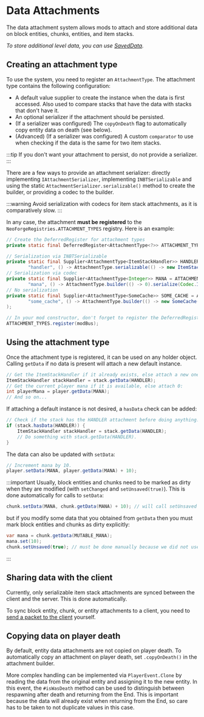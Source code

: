 # Data Attachments

The data attachment system allows mods to attach and store additional data on block entities, chunks, entities, and item stacks.

_To store additional level data, you can use [SavedData](saveddata)._

## Creating an attachment type

To use the system, you need to register an `AttachmentType`.
The attachment type contains the following configuration:
- A default value supplier to create the instance when the data is first accessed. Also used to compare stacks that have the data with stacks that don't have it.
- An optional serializer if the attachment should be persisted.
- (If a serializer was configured) The `copyOnDeath` flag to automatically copy entity data on death (see below).
- (Advanced) (If a serializer was configured) A custom `comparator` to use when checking if the data is the same for two item stacks.

:::tip
If you don't want your attachment to persist, do not provide a serializer.
:::

There are a few ways to provide an attachment serializer: directly implementing `IAttachmentSerializer`, implementing `INBTSerializable` and using the static `AttachmentSerializer.serializable()` method to create the builder, or providing a codec to the builder.

:::warning
Avoid serialization with codecs for item stack attachments, as it is comparatively slow.
:::

In any case, the attachment **must be registered** to the `NeoForgeRegistries.ATTACHMENT_TYPES` registry. Here is an example:
```java
// Create the DeferredRegister for attachment types
private static final DeferredRegister<AttachmentType<?>> ATTACHMENT_TYPES = DeferredRegister.create(NeoForgeRegistries.ATTACHMENT_TYPES, MOD_ID);

// Serialization via INBTSerializable
private static final Supplier<AttachmentType<ItemStackHandler>> HANDLER = ATTACHMENT_TYPES.register(
        "handler", () -> AttachmentType.serializable(() -> new ItemStackHandler(1)).build());
// Serialization via codec
private static final Supplier<AttachmentType<Integer>> MANA = ATTACHMENT_TYPES.register(
        "mana", () -> AttachmentType.builder(() -> 0).serialize(Codec.INT).build());
// No serialization
private static final Supplier<AttachmentType<SomeCache>> SOME_CACHE = ATTACHMENT_TYPES.register(
        "some_cache", () -> AttachmentType.builder(() -> new SomeCache()).build()
);

// In your mod constructor, don't forget to register the DeferredRegister to your mod bus:
ATTACHMENT_TYPES.register(modBus);
```

## Using the attachment type

Once the attachment type is registered, it can be used on any holder object.
Calling `getData` if no data is present will attach a new default instance.

```java
// Get the ItemStackHandler if it already exists, else attach a new one:
ItemStackHandler stackHandler = stack.getData(HANDLER);
// Get the current player mana if it is available, else attach 0:
int playerMana = player.getData(MANA);
// And so on...
```

If attaching a default instance is not desired, a `hasData` check can be added:
```java
// Check if the stack has the HANDLER attachment before doing anything.
if (stack.hasData(HANDLER)) {
    ItemStackHandler stackHandler = stack.getData(HANDLER);
    // Do something with stack.getData(HANDLER).
}
```

The data can also be updated with `setData`:
```java
// Increment mana by 10.
player.setData(MANA, player.getData(MANA) + 10);
```

:::important
Usually, block entities and chunks need to be marked as dirty when they are modified (with `setChanged` and `setUnsaved(true)`). This is done automatically for calls to `setData`:
```java
chunk.setData(MANA, chunk.getData(MANA) + 10); // will call setUnsaved automatically
```
but if you modify some data that you obtained from `getData` then you must mark block entities and chunks as dirty explicitly:
```java
var mana = chunk.getData(MUTABLE_MANA);
mana.set(10);
chunk.setUnsaved(true); // must be done manually because we did not use setData
```
:::

## Sharing data with the client
Currently, only serializable item stack attachments are synced between the client and the server.
This is done automatically.

To sync block entity, chunk, or entity attachments to a client, you need to [send a packet to the client][network] yourself.

## Copying data on player death
By default, entity data attachments are not copied on player death.
To automatically copy an attachment on player death, set `.copyOnDeath()` in the attachment builder.

More complex handling can be implemented via `PlayerEvent.Clone` by reading the data from the original entity and assigning it to the new entity. In this event, the `#isWasDeath` method can be used to distinguish between respawning after death and returning from the End. This is important because the data will already exist when returning from the End, so care has to be taken to not duplicate values in this case.

[network]: ../networking/index.md